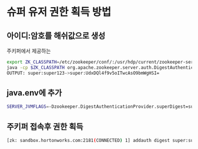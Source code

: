 # 슈퍼 유저 권한 획득 방법

## 아이디:암호를 해쉬값으로 생성 
주키퍼에서 제공하는 
```bash
export ZK_CLASSPATH=/etc/zookeeper/conf/:/usr/hdp/current/zookeeper-server/lib/*:/usr/hdp/current/zookeeper-server/* 
java -cp $ZK_CLASSPATH org.apache.zookeeper.server.auth.DigestAuthenticationProvider super:super123 
OUTPUT: super:super123->super:UdxDQl4f9v5oITwcAsO9bmWgHSI=
```

## java.env에 추가 
```bash
SERVER_JVMFLAGS=-Dzookeeper.DigestAuthenticationProvider.superDigest=super:UdxDQl4f9v5oITwcAsO9bmWgHSI=
```

## 주키퍼 접속후 권한 획득
```bash
[zk: sandbox.hortonworks.com:2181(CONNECTED) 1] addauth digest super:super123
```
